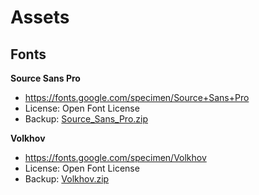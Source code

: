 # Assets

## Fonts

**Source Sans Pro**
- https://fonts.google.com/specimen/Source+Sans+Pro
- License: Open Font License
- Backup: [Source_Sans_Pro.zip](Source_Sans_Pro.zip)

**Volkhov**
- https://fonts.google.com/specimen/Volkhov
- License: Open Font License
- Backup: [Volkhov.zip](Volkhov.zip)
